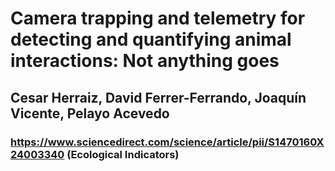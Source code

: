 # Camera trapping and telemetry for detecting and quantifying animal interactions: Not anything goes
## Cesar Herraiz, David Ferrer-Ferrando, Joaquín Vicente, Pelayo Acevedo

### https://www.sciencedirect.com/science/article/pii/S1470160X24003340 (Ecological Indicators)
